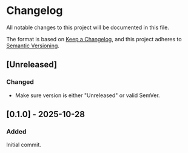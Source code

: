 # Changelog

All notable changes to this project will be documented in this file.

The format is based on [Keep a Changelog](https://keepachangelog.com/en/1.1.0/),
and this project adheres to [Semantic Versioning](https://semver.org/spec/v2.0.0.html).

## [Unreleased]

### Changed

- Make sure version is either "Unreleased" or valid SemVer.

## [0.1.0] - 2025-10-28

### Added

Initial commit.